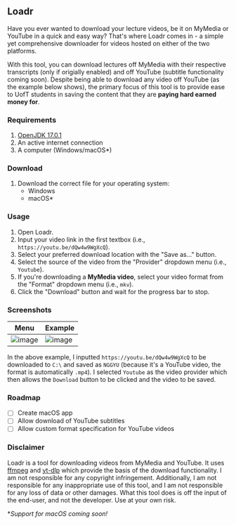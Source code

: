 ## Loadr

Have you ever wanted to download your lecture videos, be it on MyMedia or YouTube in a quick and easy way?
That's where Loadr comes in - a simple yet comprehensive downloader for videos hosted on either of the two
platforms.

With this tool, you can download lectures off MyMedia with their respective transcripts (only if origially
enabled) and off YouTube (subtitle functionality coming soon). Despite being able to download any video off
YouTube (as the example below shows), the primary focus of this tool is to provide ease to UofT students in
saving the content that they are **paying hard earned money for**.

### Requirements

1. [OpenJDK 17.0.1](https://openjdk.java.net/install/)
2. An active internet connection
3. A computer (Windows/macOS*)

### Download

1. Download the correct file for your operating system:
    - Windows
    - macOS*

### Usage

1. Open Loadr.
2. Input your video link in the first textbox (i.e., `https://youtu.be/dQw4w9WgXcQ`).
3. Select your preferred download location with the "Save as..." button.
4. Select the source of the video from the "Provider" dropdown menu (i.e., `Youtube`).
5. If you're downloading a **MyMedia video**, select your video format from the "Format" dropdown menu (i.e., `mkv`).
6. Click the "Download" button and wait for the progress bar to stop.

### Screenshots

| Menu | Example |
|------|---------|
|  ![image](https://user-images.githubusercontent.com/20289287/146665736-c973ef2a-6a1f-4cc5-924e-4bd65610decf.png)| ![image](https://user-images.githubusercontent.com/20289287/146665768-0a560179-be56-4323-93d8-60ce35ab5f7a.png) |

In the above example, I inputted `https://youtu.be/dQw4w9WgXcQ` to be downloaded to `C:\` and saved as `NGGYU` (because it's a YouTube video, the
format is automatically `.mp4`). I selected `Youtube` as the video provider which then allows the `Download` button to be clicked and the video
to be saved.

### Roadmap

- [ ] Create macOS app
- [ ] Allow download of YouTube subtitles
- [ ] Allow custom format specification for YouTube videos

### Disclaimer

Loadr is a tool for downloading videos from MyMedia and YouTube. It uses [ffmpeg](https://ffmpeg.org/) and [yt-dlp](https://github.com/yt-dlp/yt-dlp)
which provide the basis of the download functionality.
I am not responsible for any copyright infringement. Additionally, I am not responsible for any inappropriate use of this tool,
and I am not responsible for any loss of data or other damages. What this tool does is off the input of the end-user, and not the
developer. Use at your own risk.

**Support for macOS coming soon!*
